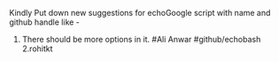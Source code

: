 Kindly Put down new suggestions for echoGoogle script with name and github handle like -
1. There should be more options in it. #Ali Anwar #github/echobash
2.rohitkt
